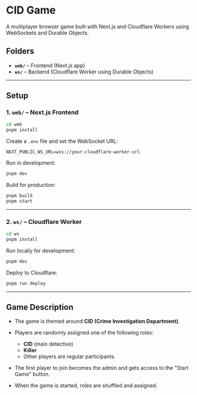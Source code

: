 # CID Game

A multiplayer browser game built with Next.js and Cloudflare Workers using WebSockets and Durable Objects.

## Folders

- **`web/`** – Frontend (Next.js app)
- **`ws/`** – Backend (Cloudflare Worker using Durable Objects)

---

## Setup

### 1. `web/` – Next.js Frontend

```bash
cd web
pnpm install
````

Create a `.env` file and set the WebSocket URL:

```
NEXT_PUBLIC_WS_URL=wss://your-cloudflare-worker-url
```

Run in development:

```bash
pnpm dev
```

Build for production:

```bash
pnpm build
pnpm start
```

---

### 2. `ws/` – Cloudflare Worker

```bash
cd ws
pnpm install
```

Run locally for development:

```bash
pnpm dev
```

Deploy to Cloudflare:

```bash
pnpm run deploy
```

---

## Game Description

* The game is themed around **CID (Crime Investigation Department)**.
* Players are randomly assigned one of the following roles:

  * **CID** (main detective)
  * **Killer**
  * Other players are regular participants.


* The first player to join becomes the admin and gets access to the "Start Game" button.
* When the game is started, roles are shuffled and assigned.
